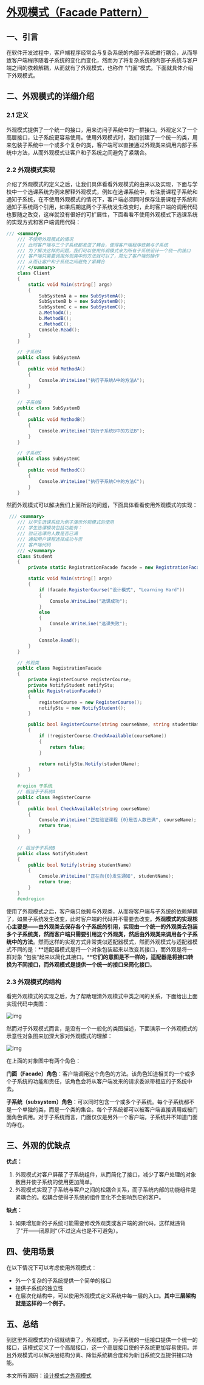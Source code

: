 # [外观模式（Facade Pattern）](https://www.cnblogs.com/zhili/p/FacadePattern.html)

## 一、引言

在软件开发过程中，客户端程序经常会与复杂系统的内部子系统进行耦合，从而导致客户端程序随着子系统的变化而变化，然而为了将复杂系统的内部子系统与客户端之间的依赖解耦，从而就有了外观模式，也称作 ”门面“模式。下面就具体介绍下外观模式。

## 二、外观模式的详细介绍

### 2.1 定义

外观模式提供了一个统一的接口，用来访问子系统中的一群接口。外观定义了一个高层接口，让子系统更容易使用。使用外观模式时，我们创建了一个统一的类，用来包装子系统中一个或多个复杂的类，客户端可以直接通过外观类来调用内部子系统中方法，从而外观模式让客户和子系统之间避免了紧耦合。

### 2.2 外观模式实现

介绍了外观模式的定义之后，让我们具体看看外观模式的由来以及实现，下面与学校中一个选课系统为例来解释外观模式，例如在选课系统中，有注册课程子系统和通知子系统，在不使用外观模式的情况下，客户端必须同时保存注册课程子系统和通知子系统两个引用，如果后期这两个子系统发生改变时，此时客户端的调用代码也要随之改变，这样就没有很好的可扩展性，下面看看不使用外观模式下选课系统的实现方式和客户端调用代码：

```c#
/// <summary>
    /// 不使用外观模式的情况
    /// 此时客户端与三个子系统都发送了耦合，使得客户端程序依赖与子系统
    /// 为了解决这样的问题，我们可以使用外观模式来为所有子系统设计一个统一的接口
    /// 客户端只需要调用外观类中的方法就可以了，简化了客户端的操作
    /// 从而让客户和子系统之间避免了紧耦合
    /// </summary>
    class Client
    {
        static void Main(string[] args)
        {
            SubSystemA a = new SubSystemA();
            SubSystemB b = new SubSystemB();
            SubSystemC c = new SubSystemC();
            a.MethodA();
            b.MethodB();
            c.MethodC();
            Console.Read();
        }
    }

    // 子系统A
    public class SubSystemA
    {
        public void MethodA()
        {
            Console.WriteLine("执行子系统A中的方法A");
        }
    }

    // 子系统B
    public class SubSystemB
    {
        public void MethodB()
        {
            Console.WriteLine("执行子系统B中的方法B");
        }
    }

    // 子系统C
    public class SubSystemC
    {
        public void MethodC()
        {
            Console.WriteLine("执行子系统C中的方法C");
        }
    }
```

然而外观模式可以解决我们上面所说的问题，下面具体看看使用外观模式的实现：

```c#
 /// <summary>
    /// 以学生选课系统为例子演示外观模式的使用
    /// 学生选课模块包括功能有：
    /// 验证选课的人数是否已满
    /// 通知用户课程选择成功与否
    /// 客户端代码
    /// </summary>
    class Student
    {
        private static RegistrationFacade facade = new RegistrationFacade();

        static void Main(string[] args)
        {
            if (facade.RegisterCourse("设计模式", "Learning Hard"))
            {
                Console.WriteLine("选课成功");
            }
            else
            {
                Console.WriteLine("选课失败");
            }

            Console.Read();
        }
    }

    // 外观类
    public class RegistrationFacade
    {
        private RegisterCourse registerCourse;
        private NotifyStudent notifyStu;
        public RegistrationFacade()
        {
            registerCourse = new RegisterCourse();
            notifyStu = new NotifyStudent();
        }

        public bool RegisterCourse(string courseName, string studentName)
        {
            if (!registerCourse.CheckAvailable(courseName))
            {
                return false;
            }

            return notifyStu.Notify(studentName);
        }
    }

    #region 子系统
    // 相当于子系统A
    public class RegisterCourse
    {
        public bool CheckAvailable(string courseName)
        {
            Console.WriteLine("正在验证课程 {0}是否人数已满", courseName);
            return true;
        }
    }

    // 相当于子系统B
    public class NotifyStudent
    {
        public bool Notify(string studentName)
        {
            Console.WriteLine("正在向{0}发生通知", studentName);
            return true;
        }
    }
    #endregion
```

使用了外观模式之后，客户端只依赖与外观类，从而将客户端与子系统的依赖解耦了，如果子系统发生改变，此时客户端的代码并不需要去改变。**外观模式的实现核心主要是——由外观类去保存各个子系统的引用，实现由一个统一的外观类去包装多个子系统类，然而客户端只需要引用这个外观类，然后由外观类来调用各个子系统中的方法**。然而这样的实现方式非常类似适配器模式，然而外观模式与适配器模式不同的是：**适配器模式是将一个对象包装起来以改变其接口，而外观是将一群对象 ”包装“起来以简化其接口。****它们的意图是不一样的，适配器是将接口转换为不同接口，而外观模式是提供一个统一的接口来简化接口**。

### 2.3 外观模式的结构

看完外观模式的实现之后，为了帮助理清外观模式中类之间的关系，下面给出上面实现代码中类图：

![img](Facade.assets/21192614-b3b3f6e88a2442f4a05907dd87594851.png)

然而对于外观模式而言，是没有一个一般化的类图描述，下面演示一个外观模式的示意性对象图来加深大家对外观模式的理解：

![img](Facade.assets/22130413-b89f61cd267443a6b3f0aa1532992496.png)

在上面的对象图中有两个角色：

**门面（Facade）角色**：客户端调用这个角色的方法。该角色知道相关的一个或多个子系统的功能和责任，该角色会将从客户端发来的请求委派带相应的子系统中去。

**子系统（subsystem）角色**：可以同时包含一个或多个子系统。每个子系统都不是一个单独的类，而是一个类的集合。每个子系统都可以被客户端直接调用或被门面角色调用。对于子系统而言，门面仅仅是另外一个客户端，子系统并不知道门面的存在。

## 三、外观的优缺点

**优点：**

1. 外观模式对客户屏蔽了子系统组件，从而简化了接口，减少了客户处理的对象数目并使子系统的使用更加简单。
2. 外观模式实现了子系统与客户之间的松耦合关系，而子系统内部的功能组件是紧耦合的。松耦合使得子系统的组件变化不会影响到它的客户。

**缺点：**

1. 如果增加新的子系统可能需要修改外观类或客户端的源代码，这样就违背了”开——闭原则“（不过这点也是不可避免）。

## 四、使用场景

 在以下情况下可以考虑使用外观模式：

- 外一个复杂的子系统提供一个简单的接口
- 提供子系统的独立性
- 在层次化结构中，可以使用外观模式定义系统中每一层的入口。**其中三层架构就是这样的一个例子**。

## 五、总结

到这里外观模式的介绍就结束了，外观模式，为子系统的一组接口提供一个统一的接口，该模式定义了一个高层接口，这一个高层接口使的子系统更加容易使用。并且外观模式可以解决层结构分离、降低系统耦合度和为新旧系统交互提供接口功能。



本文所有源码：[设计模式之外观模式](https://files.cnblogs.com/zhili/设计模式之外观模式.rar)